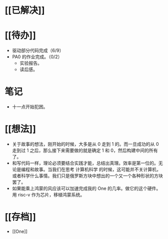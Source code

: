 # [[已解决]]

# [[待办]]
- 驱动部分代码完成（6/9）
- PA0 的作业完成。（0/2）
	- 实验报告。
	- 读后感。

# 笔记
- 十一点开始犯困。

# [[想法]]
- 关于故事的想法，刚开始的时候，大多是从 0 走到 1 的。而一旦成功的从 0 走到过 1 之后，那么接下来需要做的就是确定 1 和 0，然后构建中间的所有了。
- 和写代码一样，理论必须要结合实践才能，总结出真理。效率是第一位的。无论是编程和故事。当我们在思考 计算机科学 的时候，这可能并不关计算机，或者科学什么事情。我们只是俄罗斯方块中想出的一个又一个各种形状的方块罢了。
- 如果能乘上鸿蒙的风应该可以加速完成我的 One 的几率。做它的这个硬件。用 risc-v 作为芯片，移植鸿蒙系统。

# [[存档]]
- [[One]]
